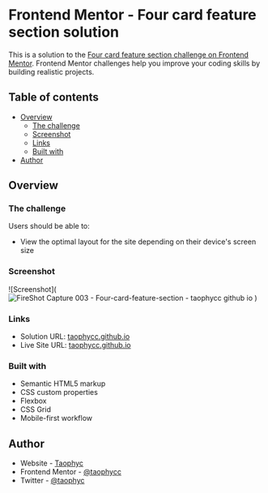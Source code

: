 # Frontend Mentor - Four card feature section solution

This is a solution to the [Four card feature section challenge on Frontend Mentor](https://www.frontendmentor.io/challenges/four-card-feature-section-weK1eFYK). Frontend Mentor challenges help you improve your coding skills by building realistic projects. 

## Table of contents

- [Overview](#overview)
  - [The challenge](#the-challenge)
  - [Screenshot](#screenshot)
  - [Links](#links)
  - [Built with](#built-with)
- [Author](#author)


## Overview

### The challenge

Users should be able to:

- View the optimal layout for the site depending on their device's screen size

### Screenshot

![Screenshot](![FireShot Capture 003 - Four-card-feature-section - taophycc github io](https://github.com/user-attachments/assets/77e22072-090c-439d-a62f-cbc8a4752ff6)
)


### Links

- Solution URL: [taophycc.github.io](https://github.com/Taophycc/Four-card-feature-section.git)
- Live Site URL: [taophycc.github.io](https://taophycc.github.io/Four-card-feature-section)


### Built with

- Semantic HTML5 markup
- CSS custom properties
- Flexbox
- CSS Grid
- Mobile-first workflow

## Author

- Website - [Taophyc](https://www.your-site.com)
- Frontend Mentor - [@taophycc](https://www.frontendmentor.io/profile/taophycc)
- Twitter - [@taophyc](https://www.twitter.com/taophyc_)


